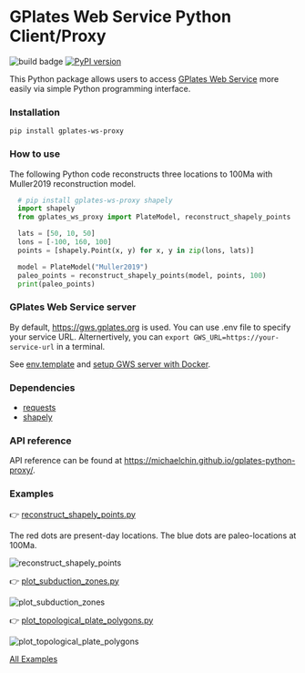 # GPlates Web Service Python Client/Proxy

![build badge](https://github.com/michaelchin/gplates-python-proxy/actions/workflows/build-doc.yml/badge.svg)
[![PyPI version](https://badge.fury.io/py/gplates-ws-proxy.svg)](https://badge.fury.io/py/gplates-ws-proxy)

This Python package allows users to access [GPlates Web Service](https://gwsdoc.gplates.org/) more easily via simple Python programming interface.

### Installation

`pip install gplates-ws-proxy`

### How to use

The following Python code reconstructs three locations to 100Ma with Muller2019 reconstruction model.

```python
  # pip install gplates-ws-proxy shapely
  import shapely
  from gplates_ws_proxy import PlateModel, reconstruct_shapely_points

  lats = [50, 10, 50]
  lons = [-100, 160, 100]
  points = [shapely.Point(x, y) for x, y in zip(lons, lats)]

  model = PlateModel("Muller2019")
  paleo_points = reconstruct_shapely_points(model, points, 100)
  print(paleo_points)
```

### GPlates Web Service server

By default, https://gws.gplates.org is used. You can use .env file to specify your service URL. Alternertively, you can `export GWS_URL=https://your-service-url` in a terminal.

See [env.template](src/gplates_ws_proxy/env.template) and [setup GWS server with Docker](https://github.com/GPlates/gplates-web-service/tree/master/docker#-quick-start).

### Dependencies

- [requests](https://pypi.org/project/requests/)
- [shapely](https://pypi.org/project/shapely/)

### API reference

API reference can be found at https://michaelchin.github.io/gplates-python-proxy/.

### Examples

👉 [reconstruct_shapely_points.py](examples/reconstruct_shapely_points.py)

The red dots are present-day locations. The blue dots are paleo-locations at 100Ma.

![reconstruct_shapely_points](/examples/output/reconstruct_shapely_points.png)

👉 [plot_subduction_zones.py](examples/plot_subduction_zones.py)

![plot_subduction_zones](examples/output/plot_subduction_zones.png)

👉 [plot_topological_plate_polygons.py](examples/plot_topological_plate_polygons.py)

![plot_topological_plate_polygons](examples/output/plot_topological_plate_polygons.png)

[All Examples](examples/readme.md)
